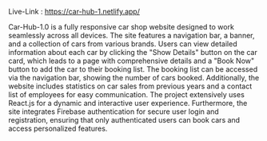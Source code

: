 Live-Link : https://car-hub-1.netlify.app/

Car-Hub-1.0 is a fully responsive car shop website designed to work seamlessly across all devices. The site features a navigation bar, a banner, and a collection of cars from various brands. Users can view detailed information about each car by clicking the "Show Details" button on the car card, which leads to a page with comprehensive details and a "Book Now" button to add the car to their booking list. The booking list can be accessed via the navigation bar, showing the number of cars booked. Additionally, the website includes statistics on car sales from previous years and a contact list of employees for easy communication. The project extensively uses React.js for a dynamic and interactive user experience. Furthermore, the site integrates Firebase authentication for secure user login and registration, ensuring that only authenticated users can book cars and access personalized features.
